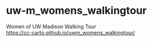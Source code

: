 # uw-m_womens_walkingtour
Women of UW Madison Walking Tour
</br>
https://cc-carto.github.io/uwm_womens_walkingtour/

